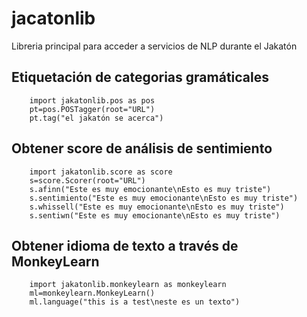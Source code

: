# jacatonlib

Libreria principal para acceder a servicios de NLP durante el Jakatón 

## Etiquetación de categorias gramáticales

        import jakatonlib.pos as pos
        pt=pos.POSTagger(root="URL")
        pt.tag("el jakatón se acerca")

## Obtener score de análisis de sentimiento
        
        import jakatonlib.score as score
        s=score.Scorer(root="URL")
        s.afinn("Este es muy emocionante\nEsto es muy triste")
        s.sentimiento("Este es muy emocionante\nEsto es muy triste")
        s.whissell("Este es muy emocionante\nEsto es muy triste")
        s.sentiwn("Este es muy emocionante\nEsto es muy triste") 

## Obtener idioma de texto a través de MonkeyLearn


        import jakatonlib.monkeylearn as monkeylearn
        ml=monkeylearn.MonkeyLearn()
        ml.language("this is a test\neste es un texto")

